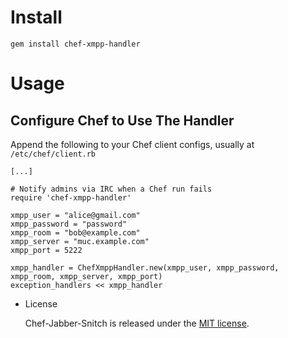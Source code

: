 # Install

```
gem install chef-xmpp-handler
```

# Usage

## Configure Chef to Use The Handler

Append the following to your Chef client configs, usually at `/etc/chef/client.rb`

```
[...]

# Notify admins via IRC when a Chef run fails
require 'chef-xmpp-handler'

xmpp_user = "alice@gmail.com"
xmpp_password = "password"
xmpp_room = "bob@example.com"
xmpp_server = "muc.example.com"
xmpp_port = 5222

xmpp_handler = ChefXmppHandler.new(xmpp_user, xmpp_password, xmpp_room, xmpp_server, xmpp_port)
exception_handlers << xmpp_handler
```

* License

  Chef-Jabber-Snitch is released under the [MIT license](MIT-LICENSE.txt).
